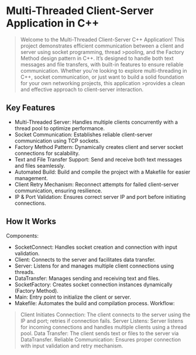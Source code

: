 # Multi-Threaded Client-Server Application in C++

>Welcome to the Multi-Threaded Client-Server C++ Application! This project demonstrates efficient communication between a client and server using socket programming, thread >pooling, and the Factory Method design pattern in C++. It’s designed to handle both text messages and file transfers, with built-in features to ensure reliable communication.
>Whether you're looking to explore multi-threading in C++, socket communication, or just want to build a solid foundation for your own networking projects, this application >provides a clean and effective approach to client-server interaction.

## Key Features
  - Multi-Threaded Server: Handles multiple clients concurrently with a thread pool to optimize performance.
  - Socket Communication: Establishes reliable client-server communication using TCP sockets.
  - Factory Method Pattern: Dynamically creates client and server socket connections for scalability.
  - Text and File Transfer Support: Send and receive both text messages and files seamlessly.
  - Automated Build: Build and compile the project with a Makefile for easier management.
  - Client Retry Mechanism: Reconnect attempts for failed client-server communication, ensuring resilience.
  - IP & Port Validation: Ensures correct server IP and port before initiating connections.
## How It Works
Components:
- SocketConnect: Handles socket creation and connection with input validation.
- Client: Connects to the server and facilitates data transfer.
- Server: Listens for and manages multiple client connections using threads.
- DataTransfer: Manages sending and receiving text and files.
- SocketFactory: Creates socket connection instances dynamically (Factory Method).
- Main: Entry point to initialize the client or server.
- Makefile: Automates the build and compilation process.
Workflow:
>Client Initiates Connection: The client connects to the server using the IP and port; retries if connection fails.
>Server Listens: Server listens for incoming connections and handles multiple clients using a thread pool.
>Data Transfer: The client sends text or files to the server via DataTransfer.
>Reliable Communication: Ensures proper connection with input validation and retry mechanism.

